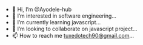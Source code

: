 - 👋 Hi, I’m @Ayodele-hub
- 👀 I’m interested in software engineering...
- 🌱 I’m currently learning javascript...
- 💞️ I’m looking to collaborate on javascript project...
- 📫 How to reach me tuxedotech90@gmail.com...

<!---
Ayodele-hub/Ayodele-hub is a ✨ special ✨ repository because its `README.md` (this file) appears on your GitHub profile.
You can click the Preview link to take a look at your changes.
--->
